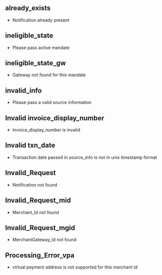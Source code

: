 ## already_exists
* Notification already present

## ineligible_state
* Please pass active mandate

## ineligible_state_gw
* Gateway not found for this mandate

## invalid_info
* Please pass a valid source information

## Invalid invoice_display_number
* Invoice_display_number is invalid

## Invalid txn_date
* Transaction date passed in source_info is not in unix timestamp format

## Invalid_Request
* Notification not found


## Invalid_Request_mid
* Merchant_Id not found

## Invalid_Request_mgid
* MerchantGateway_Id not found

## Processing_Error_vpa
* virtual payment address is not supported for this merchant Id
